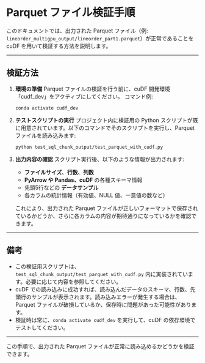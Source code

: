 # Parquet ファイル検証手順

このドキュメントでは、出力された Parquet ファイル（例: `lineorder_multigpu_output/lineorder_part1.parquet`）が正常であることを cuDF を用いて検証する方法を説明します。

---

## 検証方法

1. **環境の準備**
   Parquet ファイルの検証を行う前に、cuDF 開発環境「cudf_dev」をアクティブにしてください。
   コマンド例:
   ```
   conda activate cudf_dev
   ```

2. **テストスクリプトの実行**
   プロジェクト内に検証用の Python スクリプトが既に用意されています。以下のコマンドでそのスクリプトを実行し、Parquet ファイルを読み込みます:
   ```
   python test_sql_chunk_output/test_parquet_with_cudf.py
   ```

3. **出力内容の確認**
   スクリプト実行後、以下のような情報が出力されます:
   - **ファイルサイズ**、**行数**、**列数**
   - **PyArrow や Pandas、cuDF** の各種スキーマ情報
   - 先頭5行などの **データサンプル**
   - 各カラムの統計情報（有効値、NULL 値、一意値の数など）

   これにより、出力された Parquet ファイルが正しいフォーマットで保存されているかどうか、さらに各カラムの内容が期待通りになっているかを確認できます。

---

## 備考

- この検証用スクリプトは、`test_sql_chunk_output/test_parquet_with_cudf.py` 内に実装されています。必要に応じて内容を参照してください。
- cuDF での読み込みに成功すれば、読み込んだデータのスキーマ、行数、先頭行のサンプルが表示されます。読み込みエラーが発生する場合は、Parquet ファイルが破損しているか、保存時に問題があった可能性があります。
- 検証時は常に、`conda activate cudf_dev` を実行して、cuDF の依存環境でテストしてください。

---

この手順で、出力された Parquet ファイルが正常に読み込めるかどうかを検証できます。

